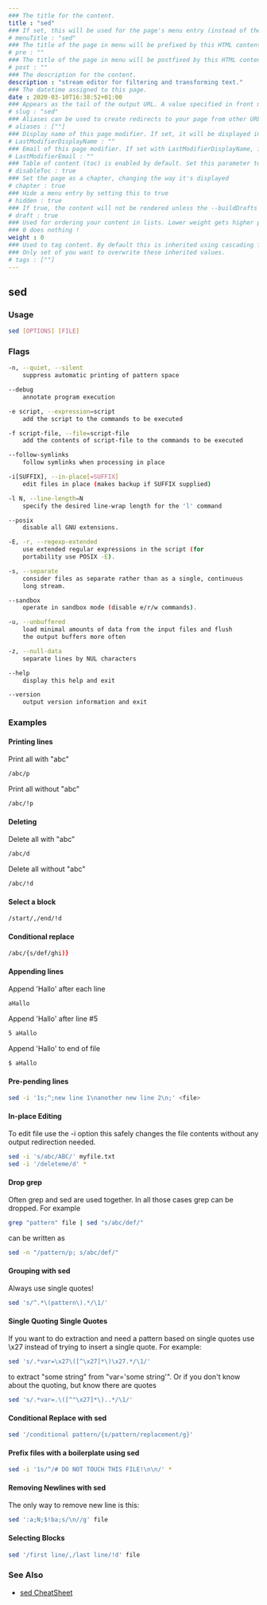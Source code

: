 ```yaml
---
### The title for the content.
title : "sed"
### If set, this will be used for the page's menu entry (instead of the `title` attribute)
# menuTitle : "sed"
### The title of the page in menu will be prefixed by this HTML content
# pre : ""
### The title of the page in menu will be postfixed by this HTML content
# post : ""
### The description for the content.
description : "stream editor for filtering and transforming text."
### The datetime assigned to this page.
date : 2020-03-10T16:38:52+01:00
### Appears as the tail of the output URL. A value specified in front matter will override the segment of the URL based on the filename.
# slug : "sed"
### Aliases can be used to create redirects to your page from other URLs.
# aliases : [""]
### Display name of this page modifier. If set, it will be displayed in the footer.
# LastModifierDisplayName : ""
### Email of this page modifier. If set with LastModifierDisplayName, it will be displayed in the footer
# LastModifierEmail : ""
### Table of content (toc) is enabled by default. Set this parameter to true to disable it.
# disableToc : true
### Set the page as a chapter, changing the way it's displayed
# chapter : true
### Hide a menu entry by setting this to true
# hidden : true
### If true, the content will not be rendered unless the --buildDrafts flag is passed to the hugo command.
# draft : true
### Used for ordering your content in lists. Lower weight gets higher precedence. So content with lower weight will come first.
### 0 does nothing !
weight : 0
### Used to tag content. By default this is inherited using cascading from _index.md files
### Only set of you want to overwrite these inherited values.
# tags : [""]
---
```


## sed

### Usage

```bash
sed [OPTIONS] [FILE]
```

### Flags

```bash
-n, --quiet, --silent
    suppress automatic printing of pattern space

--debug
    annotate program execution

-e script, --expression=script
    add the script to the commands to be executed

-f script-file, --file=script-file
    add the contents of script-file to the commands to be executed

--follow-symlinks
    follow symlinks when processing in place

-i[SUFFIX], --in-place[=SUFFIX]
    edit files in place (makes backup if SUFFIX supplied)

-l N, --line-length=N
    specify the desired line-wrap length for the 'l' command

--posix
    disable all GNU extensions.

-E, -r, --regexp-extended
    use extended regular expressions in the script (for
    portability use POSIX -E).

-s, --separate
    consider files as separate rather than as a single, continuous
    long stream.

--sandbox
    operate in sandbox mode (disable e/r/w commands).

-u, --unbuffered
    load minimal amounts of data from the input files and flush
    the output buffers more often

-z, --null-data
    separate lines by NUL characters

--help
    display this help and exit

--version
    output version information and exit
```

### Examples

#### Printing lines

Print all with "abc"

```bash
/abc/p
```

Print all without "abc"

```bash
/abc/!p
```

#### Deleting

Delete all with "abc"

```bash
/abc/d
```

Delete all without "abc"

```bash
/abc/!d
```

#### Select a block

```bash
/start/,/end/!d
```

#### Conditional replace

```bash
/abc/{s/def/ghi)}
```

#### Appending lines

Append 'Hallo' after each line

```bash
aHallo
```

Append 'Hallo' after line #5

```bash
5 aHallo
```

Append 'Hallo' to end of file

```bash
$ aHallo
```

#### Pre-pending lines

```bash
sed -i '1s;^;new line 1\nanother new line 2\n;' <file>
```

#### In-place Editing

To edit file use the -i option this safely changes the file contents without any output redirection needed.

```bash
sed -i 's/abc/ABC/' myfile.txt
sed -i '/deleteme/d' *
```

#### Drop grep

Often grep and sed are used together. In all those cases grep can be dropped. For example

```bash
grep "pattern" file | sed "s/abc/def/"
```

can be written as

```bash
sed -n "/pattern/p; s/abc/def/"
```

#### Grouping with sed

Always use single quotes!

```bash
sed 's/^.*\(pattern\).*/\1/'
```

#### Single Quoting Single Quotes

If you want to do extraction and need a pattern based on single quotes use \x27 instead of trying to insert a single quote. For example:

```bash
sed 's/.*var=\x27\([^\x27]*\)\x27.*/\1/'
```

to extract "some string" from "var='some string'". Or if you don't know about the quoting, but know there are quotes

```bash
sed 's/.*var=.\([^"\x27]*\)..*/\1/'
```

#### Conditional Replace with sed

```bash
sed '/conditional pattern/{s/pattern/replacement/g}'
```

#### Prefix files with a boilerplate using sed

```bash
sed -i '1s/^/# DO NOT TOUCH THIS FILE!\n\n/' *
```

#### Removing Newlines with sed

The only way to remove new line is this:

```bash
sed ':a;N;$!ba;s/\n//g' file
```

#### Selecting Blocks

```bash
sed '/first line/,/last line/!d' file
```

### See Also

* [sed CheatSheet](https://lzone.de/cheat-sheet/sed)

